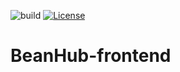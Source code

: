 ![build](https://github.com/Ibrahim-Haroon/BeanHub-frontend/actions/workflows/unit-test.yml/badge.svg)
[![License](https://img.shields.io/badge/license-BeanHub_Corp.-brown)](https://github.com/Ibrahim-Haroon/BeanHub-frontend/blob/main/LICENSE)
# BeanHub-frontend
